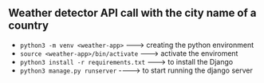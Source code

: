 ## Weather detector API call with the city name of a country

- `python3 -m venv <weather-app>` ---> creating the python environment
- `source <weather-app>/bin/activate` ---> activate the enviroment
- `python3 install -r requirements.txt` ---> to install the Django
- `python3 manage.py runserver` ----> to start running the django server



